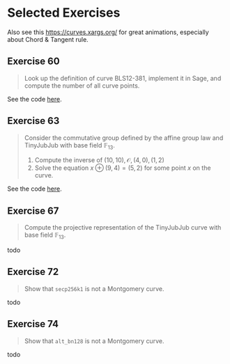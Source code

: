 # Selected Exercises

Also see this <https://curves.xargs.org/> for great animations, especially about Chord & Tangent rule.

## Exercise 60

> Look up the definition of curve BLS12-381, implement it in Sage, and compute the number of all curve points.

See the code [here](./short-weierstrass.sage).

## Exercise 63

> Consider the commutative group defined by the affine group law and TinyJubJub with base field $\mathbb{F}_{13}$.
>
> 1. Compute the inverse of $(10, 10), \mathcal{O}, (4, 0), (1, 2)$
> 2. Solve the equation $x \oplus (9, 4) = (5, 2)$ for some point $x$ on the curve.

See the code [here](./short-weierstrass.sage).

## Exercise 67

> Compute the projective representation of the TinyJubJub curve with base field $\mathbb{F}_{13}$.

todo

## Exercise 72

> Show that `secp256k1` is not a Montgomery curve.

todo

## Exercise 74

> Show that `alt_bn128` is not a Montgomery curve.

todo
